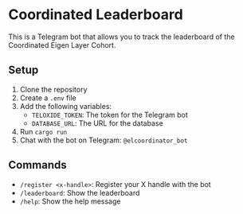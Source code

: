 # Coordinated Leaderboard

This is a Telegram bot that allows you to track the leaderboard of the Coordinated Eigen Layer Cohort.

## Setup

1. Clone the repository
2. Create a `.env` file
3. Add the following variables:
    - `TELOXIDE_TOKEN`: The token for the Telegram bot
    - `DATABASE_URL`: The URL for the database
4. Run `cargo run`
5. Chat with the bot on Telegram: `@elcoordinator_bot`

## Commands

- `/register <x-handle>`: Register your X handle with the bot
- `/leaderboard`: Show the leaderboard
- `/help`: Show the help message
